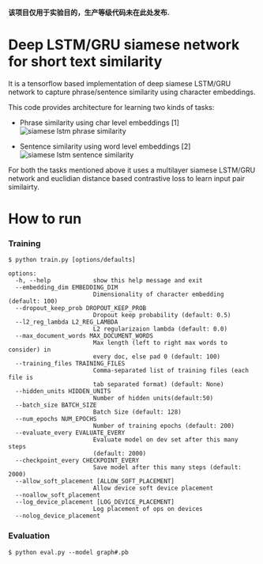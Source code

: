 **该项目仅用于实验目的，生产等级代码未在此处发布.**

# Deep LSTM/GRU siamese network for short text similarity

It is a tensorflow based implementation of deep siamese LSTM/GRU network to capture phrase/sentence similarity using character embeddings.

This code provides architecture for learning two kinds of tasks:

- Phrase similarity using char level embeddings [1]
![siamese lstm phrase similarity](https://cloud.githubusercontent.com/assets/9861437/20479454/405a1aea-b004-11e6-8a27-7bb05cf0a002.png)

- Sentence similarity using word level embeddings [2]
![siamese lstm sentence similarity](https://cloud.githubusercontent.com/assets/9861437/20479493/6ea8ad12-b004-11e6-89e4-53d4d354d32e.png)

For both the tasks mentioned above it uses a multilayer siamese LSTM/GRU network and euclidian distance based contrastive loss to learn input pair similairty.


# How to run
### Training
```
$ python train.py [options/defaults]

options:
  -h, --help            show this help message and exit
  --embedding_dim EMBEDDING_DIM
                        Dimensionality of character embedding (default: 100)
  --dropout_keep_prob DROPOUT_KEEP_PROB
                        Dropout keep probability (default: 0.5)
  --l2_reg_lambda L2_REG_LAMBDA
                        L2 regularizaion lambda (default: 0.0)
  --max_document_words MAX_DOCUMENT_WORDS
                        Max length (left to right max words to consider) in
                        every doc, else pad 0 (default: 100)
  --training_files TRAINING_FILES
                        Comma-separated list of training files (each file is
                        tab separated format) (default: None)
  --hidden_units HIDDEN_UNITS
                        Number of hidden units(default:50)
  --batch_size BATCH_SIZE
                        Batch Size (default: 128)
  --num_epochs NUM_EPOCHS
                        Number of training epochs (default: 200)
  --evaluate_every EVALUATE_EVERY
                        Evaluate model on dev set after this many steps
                        (default: 2000)
  --checkpoint_every CHECKPOINT_EVERY
                        Save model after this many steps (default: 2000)
  --allow_soft_placement [ALLOW_SOFT_PLACEMENT]
                        Allow device soft device placement
  --noallow_soft_placement
  --log_device_placement [LOG_DEVICE_PLACEMENT]
                        Log placement of ops on devices
  --nolog_device_placement

```
### Evaluation
```
$ python eval.py --model graph#.pb
```
